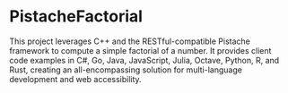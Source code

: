 # PistacheFactorial
This project leverages C++ and the RESTful-compatible Pistache framework to compute a simple factorial of a number. It provides client code examples in C#, Go, Java, JavaScript, Julia, Octave, Python, R, and Rust, creating an all-encompassing solution for multi-language development and web accessibility.
